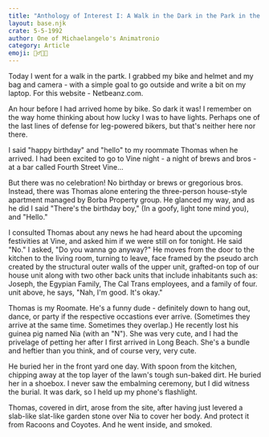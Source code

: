 ```yaml
---
title: "Anthology of Interest I: A Walk in the Dark in the Park in the Dark"
layout: base.njk
crate: 5-5-1992
author: One of Michaelangelo's Animatronio
category: Article
emoji: 🚶‍♂️🌴🔦
---
```

<div class="post-content">

Today I went for a walk in the partk. I grabbed my bike and helmet and my bag and camera - with a simple goal to go outside and write a bit on my laptop. For this website - Netbeanz.com.

An hour before I had arrived home by bike. So dark it was! I remember on the way home thinking about how lucky I was to have lights. Perhaps one of the last lines of defense for leg-powered bikers, but that's neither here nor there. 

I said "happy birthday" and "hello" to my roommate Thomas when he arrived. I had been excited to go to Vine night - a night of brews and bros - at a bar called Fourth Street Vine...

But there was no celebration! No birthday or brews or gregorious bros. Instead, there was Thomas alone entering the three-person house-style apartment managed by Borba Property group. He glanced my way, and as he did I said "There's the birthday boy," (In a goofy, light tone mind you), and "Hello."

I consulted Thomas about any news he had heard about the upcoming festivities at Vine, and asked him if we were still on for tonight. He said "No." I asked, "Do you wanna go anyway?" He moves from the door to the kitchen to the living room, turning to leave, face framed by the pseudo arch created by the structural outer walls of the upper unit, grafted-on top of our house unit along with two other back units that include inhabitants such as: Joseph, the Egypian Family, The Cal Trans employees, and a family of four. unit above, he says, "Nah, I'm good. It's okay."

Thomas is my Roomate. He's a funny dude - definitely down to hang out, dance, or party if the respective occastions ever arrive. (Sometimes they arrive at the same time. Sometimes they overlap.) He recently lost his guinea pig named Nia (with an "N"). She was very cute, and I had the privelage of petting her after I first arrived in Long Beach. She's a bundle and heftier than you think, and of course very, very cute.

He buried her in the front yard one day. With spoon from the kitchen, chipping away at the top layer of the lawn's tough sun-baked dirt. He buried her in a shoebox. I never saw the embalming ceremony, but I did witness the burial. It was dark, so I held up my phone's flashlight.

Thomas, covered in dirt, arose from the site, after having just levered a slab-like slat-like garden stone over Nia to cover her body. And protect it from Racoons and Coyotes. And he went inside, and smoked.

</div>